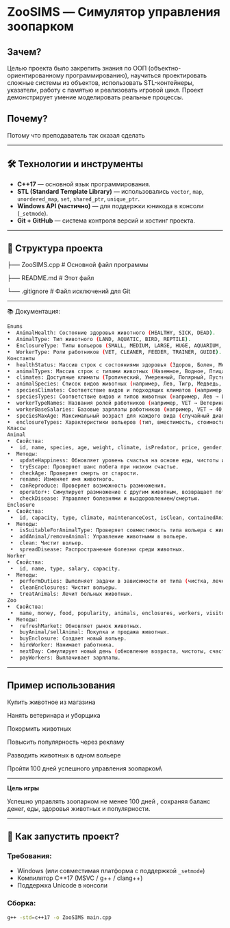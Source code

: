 # ZooSIMS — Симулятор управления зоопарком

## Зачем?
Целью проекта было закрепить знания по ООП (объектно-ориентированному программированию), научиться проектировать сложные системы из объектов, использовать STL-контейнеры, указатели, работу с памятью и реализовать игровой цикл. Проект демонстрирует умение моделировать реальные процессы.

## Почему?
Потому что преподаватель так сказал сделать 

---

## 🛠 Технологии и инструменты

- **C++17** — основной язык программирования.
- **STL (Standard Template Library)** — использовались `vector`, `map`, `unordered_map`, `set`, `shared_ptr`, `unique_ptr`.
- **Windows API (частично)** — для поддержки юникода в консоли (`_setmode`).
- **Git + GitHub** — система контроля версий и хостинг проекта.

---

## 📁 Структура проекта
├── ZooSIMS.cpp # Основной файл программы

├── README.md # Этот файл

└── .gitignore # Файл исключений для Git

---

📚 Документация: 
```bash
Enums
•  AnimalHealth: Состояние здоровья животного (HEALTHY, SICK, DEAD).
•  AnimalType: Тип животного (LAND, AQUATIC, BIRD, REPTILE).
•  EnclosureType: Типы вольеров (SMALL, MEDIUM, LARGE, HUGE, AQUARIUM, BIRD_CAGE, REPTILE_HOUSE, PETTING_ZOO).
•  WorkerType: Роли работников (VET, CLEANER, FEEDER, TRAINER, GUIDE).
Константы
•  healthStatus: Массив строк с состояниями здоровья (Здоров, Болен, Мертв).
•  animalTypes: Массив строк с типами животных (Наземное, Водное, Птица, Рептилия).
•  climates: Доступные климаты (Тропический, Умеренный, Полярный, Пустынный, Водный).
•  animalSpecies: Список видов животных (например, Лев, Тигр, Медведь, Дельфин).
•  speciesClimates: Соответствие видов и подходящих климатов (например, Лев → Тропический, Пустынный).
•  speciesTypes: Соответствие видов и типов животных (например, Лев → LAND).
•  workerTypeNames: Названия ролей работников (например, VET → Ветеринар).
•  workerBaseSalaries: Базовые зарплаты работников (например, VET → 40,000 руб.).
•  speciesMaxAge: Максимальный возраст для каждого вида (случайный диапазон, например, Лев → 15-25 дней).
•  enclosureTypes: Характеристики вольеров (тип, вместимость, стоимость, название).
Классы
Animal
•  Свойства:
 •  id, name, species, age, weight, climate, isPredator, price, gender, isAlive, trueHappiness, displayedHappiness, maxAge, parentId1, parentId2, health, type, daysSick, hasDisease.
•  Методы:
 •  updateHappiness: Обновляет уровень счастья на основе еды, чистоты и одиночества.
 •  tryEscape: Проверяет шанс побега при низком счастье.
 •  checkAge: Проверяет смерть от старости.
 •  rename: Изменяет имя животного.
 •  canReproduce: Проверяет возможность размножения.
 •  operator+: Симулирует размножение с другим животным, возвращает потомство.
 •  checkDisease: Управляет болезнями и выздоровлением/смертью.
Enclosure
•  Свойства:
 •  id, capacity, type, climate, maintenanceCost, isClean, containedAnimals.
•  Методы:
 •  isSuitableForAnimalType: Проверяет совместимость типа вольера с животным.
 •  addAnimal/removeAnimal: Управление животными в вольере.
 •  clean: Чистит вольер.
 •  spreadDisease: Распространение болезни среди животных.
Worker
•  Свойства:
 •  id, name, type, salary, capacity.
•  Методы:
 •  performDuties: Выполняет задачи в зависимости от типа (чистка, лечение, кормление и т.д.).
 •  cleanEnclosures: Чистит вольеры.
 •  treatAnimals: Лечит больных животных.
Zoo
•  Свойства:
 •  name, money, food, popularity, animals, enclosures, workers, visitors, days, victoryDays, nextAnimalId, nextEnclosureId, nextWorkerId, directorName, marketAnimals, marketRefreshCost, lastMarketRefresh, animalsBoughtToday.
•  Методы:
 •  refreshMarket: Обновляет рынок животных.
 •  buyAnimal/sellAnimal: Покупка и продажа животных.
 •  buyEnclosure: Создает новый вольер.
 •  hireWorker: Нанимает работника.
 •  nextDay: Симулирует новый день (обновление возраста, чистоты, счастья, дохода).
 •  payWorkers: Выплачивает зарплаты.

```

---

## Пример использования

Купить животное из магазина

Нанять ветеринара и уборщика

Покормить животных

Повысить популярность через рекламу

Разводить животных в одном вольере

Пройти 100 дней успешного управления зоопарком\

---

**Цель игры**

Успешно управлять зоопарком не менее 100 дней , сохраняя баланс денег, еды, здоровья животных и популярности.

---


## 🧪 Как запустить проект?

### Требования:
- Windows (или совместимая платформа с поддержкой `_setmode`)
- Компилятор C++17 (MSVC / g++ / clang++)
- Поддержка Unicode в консоли

### Сборка:
```bash
g++ -std=c++17 -o ZooSIMS main.cpp
